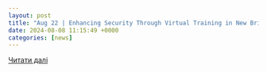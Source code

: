 ```yaml
---
layout: post
title: "Aug 22 | Enhancing Security Through Virtual Training in New Britain, CT | Berlin, CT Patch"
date: 2024-08-08 11:15:49 +0000
categories: [news]
---
```


[Читати далі](https://patch.com/connecticut/berlin/amp/cal/20240822/5b2bec29-9cf1-40f8-a65d-c9e3718460ab/enhancing-security-through-virtual-training-in-new-britain-ct)
